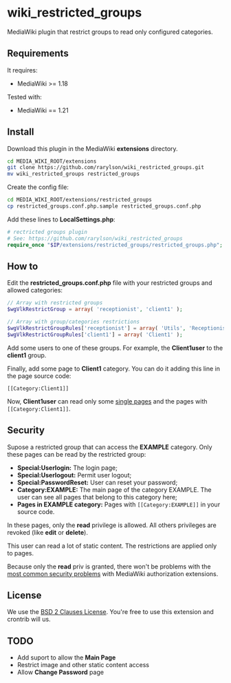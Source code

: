wiki_restricted_groups
======================

MediaWiki plugin that restrict groups to read only configured categories.


Requirements
------------

It requires:

- MediaWiki >= 1.18

Tested with:

- MediaWiki == 1.21


Install
-------

Download this plugin in the MediaWiki **extensions** directory.

```bash
cd MEDIA_WIKI_ROOT/extensions
git clone https://github.com/rarylson/wiki_restricted_groups.git
mv wiki_restricted_groups restricted_groups
```

Create the config file:

```bash
cd MEDIA_WIKI_ROOT/extensions/restricted_groups
cp restricted_groups.conf.php.sample restricted_groups.conf.php
```

Add these lines to **LocalSettings.php**:

```php
# rectricted groups plugin
# See: https://github.com/rarylson/wiki_restricted_groups
require_once "$IP/extensions/restricted_groups/restricted_groups.php";
```

How to
------

Edit the **restricted\_groups.conf.php** file with your restricted groups and allowed categories:

```php
// Array with restricted groups
$wgVlkRestrictGroup = array( 'receptionist', 'client1' );

// Array with group/categories restrictions
$wgVlkRestrictGroupRules['receptionist'] = array( 'Utils', 'Receptionist' );
$wgVlkRestrictGroupRules['client1'] = array( 'Client1' );
```

Add some users to one of these groups. For example, the **Client1user** to the **client1** group.

Finally, add some page to **Client1** category. You can do it adding this line in the page source code:

```
[[Category:Client1]]
```

Now, **Client1user** can read only some [single pages](#security) and the pages with `[[Category:Client1]]`.


Security
--------

Supose a restricted group that can access the **EXAMPLE** category. Only these pages can be read by the restricted group:

- **Special:Userlogin:** The login page;
- **Special:Userlogout:** Permit user logout;
- **Special:PasswordReset:** User can reset your password;
- **Category:EXAMPLE:** The main page of the category EXAMPLE. The user can see all pages that belong to this category here;
- **Pages in EXAMPLE category:** Pages with `[[Category:EXAMPLE]]` in your source code.

In these pages, only the **read** privilege is allowed. All others privileges are revoked (like **edit** or **delete**).

This user can read a lot of static content. The restrictions are applied only to pages.

Because only the **read** priv is granted, there won't be problems with the [most common security problems](http://www.mediawiki.org/wiki/Security_issues_with_authorization_extensions) with MediaWiki authorization extensions.


License
-------

We use the [BSD 2 Clauses License](LICENSE). You're free to use this extension and crontrib will us.


TODO
----

- Add suport to allow the **Main Page**
- Restrict image and other static content access
- Allow **Change Password** page

